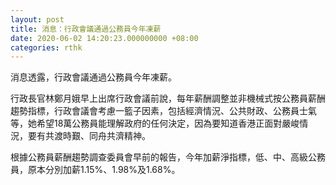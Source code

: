 ```yaml
---
layout: post
title: 消息：行政會議通過公務員今年凍薪
date: 2020-06-02 14:20:23.000000000 +08:00
categories: rthk
---
```


消息透露，行政會議通過公務員今年凍薪。

行政長官林鄭月娥早上出席行政會議前說，每年薪酬調整並非機械式按公務員薪酬趨勢指標，行政會議會考慮一籃子因素，包括經濟情況、公共財政、公務員士氣等，她希望18萬公務員能理解政府的任何決定，因為要知道香港正面對嚴峻情況，要有共渡時艱、同舟共濟精神。

根據公務員薪酬趨勢調查委員會早前的報告，今年加薪淨指標，低、中、高級公務員，原本分別加薪1.15%、1.98%及1.68%。
